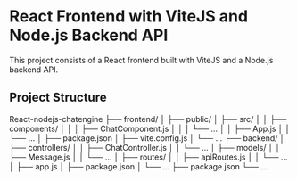 # React Frontend with ViteJS and Node.js Backend API

This project consists of a React frontend built with ViteJS and a Node.js backend API.

## Project Structure

React-nodejs-chatengine
   ├── frontend/
   │ ├── public/
   │ ├── src/
   │ │ ├── components/
   │ │ │ ├── ChatComponent.js
   │ │ │ └── ...
   │ │ ├── App.js
   │ │ └── ...
   │ ├── package.json
   │ ├── vite.config.js
   │ └── ...
   ├── backend/
   │ ├── controllers/
   │ │ ├── ChatController.js
   │ │ └── ...
   │ ├── models/
   │ │ ├── Message.js
   │ │ └── ...
   │ ├── routes/
   │ │ ├── apiRoutes.js
   │ │ └── ...
   │ ├── app.js
   │ ├── package.json
   │ └── ...
   ├── package.json
   └── ...
